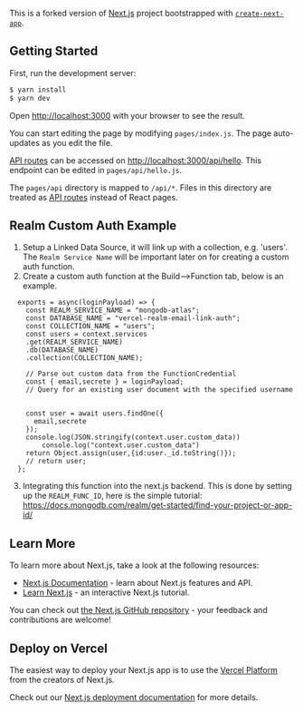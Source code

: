 This is a forked version of [Next.js](https://nextjs.org/) project bootstrapped with [`create-next-app`](https://github.com/vercel/next.js/tree/canary/packages/create-next-app).

## Getting Started

First, run the development server:

```bash
$ yarn install
$ yarn dev
```

Open [http://localhost:3000](http://localhost:3000) with your browser to see the result.

You can start editing the page by modifying `pages/index.js`. The page auto-updates as you edit the file.

[API routes](https://nextjs.org/docs/api-routes/introduction) can be accessed on [http://localhost:3000/api/hello](http://localhost:3000/api/hello). This endpoint can be edited in `pages/api/hello.js`.

The `pages/api` directory is mapped to `/api/*`. Files in this directory are treated as [API routes](https://nextjs.org/docs/api-routes/introduction) instead of React pages.

## Realm Custom Auth Example

1. Setup a Linked Data Source, it will link up with a collection, e.g. 'users'. The `Realm Service Name` will be important later on for creating a custom auth function.
2. Create a custom auth function at the Build-->Function tab, below is an example.

```
  exports = async(loginPayload) => {
    const REALM_SERVICE_NAME = "mongodb-atlas";
    const DATABASE_NAME = "vercel-realm-email-link-auth";
    const COLLECTION_NAME = "users";
    const users = context.services
    .get(REALM_SERVICE_NAME)
    .db(DATABASE_NAME)
    .collection(COLLECTION_NAME);

    // Parse out custom data from the FunctionCredential
    const { email,secrete } = loginPayload;
    // Query for an existing user document with the specified username


    const user = await users.findOne({
      email,secrete
    });
    console.log(JSON.stringify(context.user.custom_data))
        console.log("context.user.custom_data")
    return Object.assign(user,{id:user._id.toString()});
    // return user;
  };
```

3. Integrating this function into the next.js backend. This is done by setting up the `REALM_FUNC_ID`, here is the simple tutorial: https://docs.mongodb.com/realm/get-started/find-your-project-or-app-id/

## Learn More

To learn more about Next.js, take a look at the following resources:

- [Next.js Documentation](https://nextjs.org/docs) - learn about Next.js features and API.
- [Learn Next.js](https://nextjs.org/learn) - an interactive Next.js tutorial.

You can check out [the Next.js GitHub repository](https://github.com/vercel/next.js/) - your feedback and contributions are welcome!

## Deploy on Vercel

The easiest way to deploy your Next.js app is to use the [Vercel Platform](https://vercel.com/import?utm_medium=default-template&filter=next.js&utm_source=create-next-app&utm_campaign=create-next-app-readme) from the creators of Next.js.

Check out our [Next.js deployment documentation](https://nextjs.org/docs/deployment) for more details.
